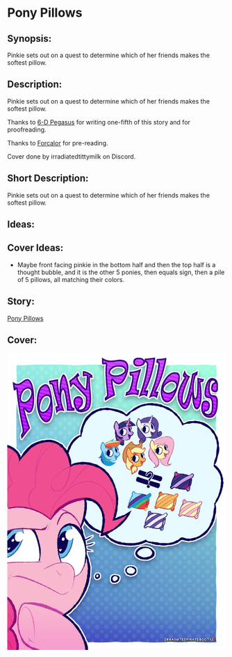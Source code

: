 # Pony Pillows

## Synopsis:
Pinkie sets out on a quest to determine which of her friends makes the softest pillow.

## Description:
Pinkie sets out on a quest to determine which of her friends makes the softest pillow.

Thanks to [6-D Pegasus](https://www.fimfiction.net/user/293755/6-D+Pegasus) for writing one-fifth of this story and for proofreading.

Thanks to [Forcalor](https://www.fimfiction.net/user/564657/Forcalor) for pre-reading.

Cover done by irradiatedtittymilk on Discord.

## Short Description:
Pinkie sets out on a quest to determine which of her friends makes the softest pillow.

## Ideas:

## Cover Ideas:
- Maybe front facing pinkie in the bottom half and then the top half is a thought bubble, and it is the other 5 ponies, then equals sign, then a pile of 5 pillows, all matching their colors.

## Story:
[Pony Pillows](./pony-pillows.md)

## Cover:
![cover](./pony-pillows-cover.png)